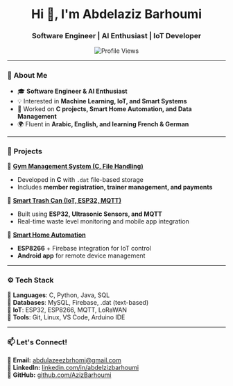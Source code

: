 <h1 align="center">Hi 👋, I'm Abdelaziz Barhoumi</h1>
<h3 align="center">Software Engineer | AI Enthusiast | IoT Developer</h3>

<p align="center">
  <img src="https://komarev.com/ghpvc/?username=AzizBarhoumi&label=Profile%20Views&color=blue&style=flat" alt="Profile Views" />
</p>

---

### 🔹 **About Me**
- 🎓 **Software Engineer & AI Enthusiast**  
- 💡 Interested in **Machine Learning, IoT, and Smart Systems**  
- 🚀 Worked on **C projects, Smart Home Automation, and Data Management**  
- 🌍 Fluent in **Arabic, English, and learning French & German**  

---

### 🚀 **Projects**
📌 **[Gym Management System (C, File Handling)](https://github.com/yourusername/gym-management-system)**  
- Developed in **C** with `.dat` file-based storage  
- Includes **member registration, trainer management, and payments**  

📌 **[Smart Trash Can (IoT, ESP32, MQTT)](https://github.com/yourusername/smart-trash-can)**  
- Built using **ESP32, Ultrasonic Sensors, and MQTT**  
- Real-time waste level monitoring and mobile app integration  

📌 **[Smart Home Automation](https://github.com/yourusername/smart-home)**  
- **ESP8266** + Firebase integration for IoT control  
- **Android app** for remote device management  

---

### ⚙ **Tech Stack**
🔹 **Languages**: C, Python, Java, SQL  
🔹 **Databases**: MySQL, Firebase, .dat (text-based)  
🔹 **IoT**: ESP32, ESP8266, MQTT, LoRaWAN  
🔹 **Tools**: Git, Linux, VS Code, Arduino IDE  

---

### 📫 **Let's Connect!**
📧 **Email:** [abdulazeezbrhomi@gmail.com](mailto:abdulazeezbrhomi@gmail.com)  
🔗 **LinkedIn:** [linkedin.com/in/abdelzizbarhoumi](https://linkedin.com/in/abdelzizbarhoumi)  
🔗 **GitHub:** [github.com/AzizBarhoumi](https://abdelazizbarhoumi.github.io/AbdelazizBarhoumi/)  
